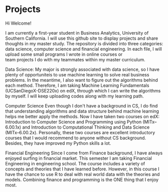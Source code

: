 # Projects

Hi Welcome! 

I am currently a first-year student in Business Analytics, University of Southern California. I will use this github site to display projects and share thoughts in my master study. The repository is divided into three categories: data science, computer science and financial engineering. In each file, I will upload some small programs I wrote in online courses or  
team projects I do with my teammates within my master curriculum.

Data Science:
My major is strongly associated with data science, so I have plenty of opportuniteis to use machine learning to solve real business problems. In the meantime, I also want to figure out the algorithms behind each method. Therefore, I am taking Machine Learning Fundamentals (UCSanDiegoX-DSE220x) on edX, through which I can write the algorithms by myself. I will keep uploading codes along with my learning path.

Computer Science
Even though I don't have a background in CS, I do find that understanding algorithms and data structure behind machine learning helps me better apply the methods. Now I have taken two courses on edX: Introduction to Computer Science and Programming using Python (MITx–6.00.1x) and Introduction to Computational Thinking and Data Science (MITx–6.00.2x). Personally, these two courses are excellent introductory courses that I would recommend to anyone without CS background. Besides, they have improved my Python skills a lot.

Financial Engineering
Since I come from Finance background, I have always enjoyed surfing in financial market. This semester I am taking Financial Engineering in engineering school. The course includes a variety of concepts and theories that I have learned before. However, in this course I have the chance to use R to deal with real world data with the theories and models. Combining finance and programming is the ONE thing that I enjoy most.
